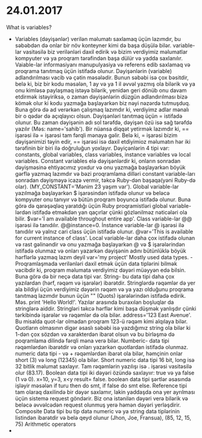 # 24.01.2017
What is variables?
- Variables (dəyişənlər) verilən məlumatı saxlamaq üçün lazımdır, bu səbəbdən də onlar bir növ konteyner kimi də başa düşülə bilər. variable-lar vasitəsilə biz verilənləri daxil edirik və bizim verdiyimiz məlumatlar kompyuter və ya proqram tərəfindən başa dülür və yadda saxlanılır. Vaiable-lar informasiyanı manupulyasiya və referens edib saxlamaq və proqrama tanıtmaq üçün istifadə olunur. Dəyişənlərin (variable) adlandırılması vacib və çətin məsələdir. Bunun səbəbi isə çox bəsitdir, belə ki, biz bir kodu məsələn, 1  ay və ya 1 il əvvəl yazmış ola bilərik və ya onu kimləsə paylaşmaq istəyə bilərik, yenidən geri dönüb onu davam etdirmək istəyiriksə, o zaman dəyişənlərin düzgün adlandırılması bizə kömək olur ki kodu yazmağa başlayarkən biz nəyi nəzərdə tutmuşduq. Buna görə də ad verərkən çalışmaq lazımdır ki, verdiyimz adlar mənalı bir o qədər də açıqlayıcı olsun. Dəyişənləri tanıtmaq üçün = istifadə olunur. Bu zaman dəyişənin adı sol tərəfdə, dəyişən özü isə sağ tərəfdə yazılır (Məs: name='sahib'). Bir nüansa diqqət yetirmək lazımdır ki, == işarəsi ilə = işarəsi tam fərqli mənaya gəlir. Belə ki, = işarəsi bizim dəyişənimizi təyin edir, == işarəsi isə daxil etdiyimioz məlumatın hər iki tərəfinin bir biri ilə doğruluğun yoxlayır. Dəyiçənlərin 4 tipi var: constants, global variables, class variables, instance variables və local variables. Constant variables elə dəyişənlərdir ki, onların sonradan dəyişməsinə ehtiyacımız yoxdur və onu yazmağa başlayarkən böyük gərflə yazmaq lazımdır və bəzi proqramlama dilləri constant variable-ları sonradan dəyişməyə icazə vermir, təkcə Ruby-dən başaqa(yəni Ruby-də olar). (MY_CONSTANT='Mənim 23 yaşım var'). Global variable-lar yazılmağa başlayarkən $ işarəsindən istifadə olunur və beləcə kompyuter onu tanıyır və bütün proqram boyunca istifadə olunur. Buna görə də qarəşəqləq yaratdığı üçün Ruby proqramistləri  global variable-lərdən istifadə etməkdən yan qaçırlar çünki gözlənilməz nəticələri ola bilir. $var='İ am available throughout entire app'. Class variable-lar @@ işarəsi ilə tanıdılır. @@instance=0. İnstance variable-lar @ işarəsi ilə tanıdılır və yalnız cari class üçün istifadə olunur. @var='This is available for current instance of class'. Local variable-lar daha çox istifadə olunan və rast gəlinəndir və onu yazmağa başlayarkən @ və $ işarələrindən istifadə olunmaz və onları yazarkən dəyişənin adını bütünlüklə böyük hərflərlə yazmaq lazım deyil var='my project'
Mostly used data types.
-Proqramlaşmada verilənləri daxil etmək üçün data tiplərini bilmək vacibdir ki, proqram məlumata verdiyimiz dəyəri müəyyən edə bilsin. Buna görə də bir neçə data tipi var. String- bu data tipi daha çox yazılardan (hərf, rəqəm və işarələr) ibarətdir. Stringlərdə  rəqəmlər də yer ala bildiyi üçün verdiyimiz dəyərin rəqəm və ya yazı olduğunu proqrama tanıtmaq lazımdır bunun üçün "" (Quots) işarələrindən istifadə edirik. Məs. print 'Hello World!'. Yazılar arasında buraxılan boşluqlar da stringlərə aiddir. Stringləri təkcə hərflər kimi başa düşmək yanlışdır çünki tərkibində işarələr və rəqəmlər də ola bilər. address='123 East Avenue'. Bu misalda quot-lar olmadan proqram 123-ü rəqəm kimi alqılaya bilər. Quotların olmasının digər əsaslı səbəbi isə yazdığımız string ola bilər ki 1-dən çox sözdən və xarakterdən ibarət olsun və bu birləşmə də poqramlama dilində fərqli məna verə bilər. Numberic- data tipi rəqəmlərdən ibarətdir və onları yazarkən quotlardan istifadə olunmaz. numeric data tipi - və + rəqəmlərdən ibarət ola bilər, həmçinin onlar short (3) və long (12345) ola bilər. Short numeric data tipi 16 bit, long isə 32 bitlik məlumat saxlayır. Tam rəqəmlərin yazılışı isə . işarəsi vasitəsilə olur (83.17). Boolean data tipi iki dəyəri özündə saxlayıır: true və ya false (1 və 0). x=10, y=3, x<y result= false. boolean data tipi şərtlər əsasında işləyir məsələn if turu then do smt, if false do smt else. Reference tipi tam olaraq daxilində bir dəyər saxlamır, lakin yaddaşda ona yer ayrılması üçün sistemə request göndərir. Biz ona istənilən dəyəri verə bilərik və beləcə əvvəlcədən request olunmuş yerə həmən dəyəri yerləşdirir. Composite Data tipi bu tip data numeric və ya string data tiplərinin listindən ibarətdir və belə qeyd olunur (Jhon, Joe, Fransua), (85, 12, 15, 75)
Arithmetic operators
- 
